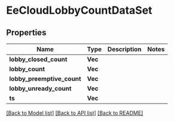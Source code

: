# EeCloudLobbyCountDataSet

## Properties

Name | Type | Description | Notes
------------ | ------------- | ------------- | -------------
**lobby_closed_count** | **Vec<i64>** |  | 
**lobby_count** | **Vec<i64>** |  | 
**lobby_preemptive_count** | **Vec<i64>** |  | 
**lobby_unready_count** | **Vec<i64>** |  | 
**ts** | **Vec<i64>** |  | 

[[Back to Model list]](../README.md#documentation-for-models) [[Back to API list]](../README.md#documentation-for-api-endpoints) [[Back to README]](../README.md)



